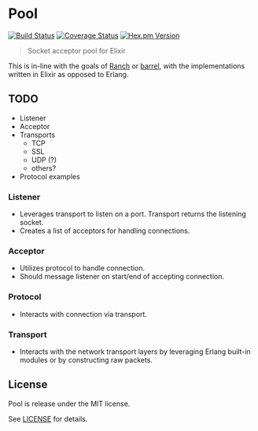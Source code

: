 # Pool
[![Build Status](https://img.shields.io/travis/slogsdon/pool.svg?style=flat)](https://travis-ci.org/slogsdon/pool)
[![Coverage Status](https://img.shields.io/coveralls/slogsdon/pool.svg?style=flat)](https://coveralls.io/r/slogsdon/pool)
[![Hex.pm Version](http://img.shields.io/hexpm/v/pool.svg?style=flat)](https://hex.pm/packages/pool)

> Socket acceptor pool for Elixir

This is in-line with the goals of [Ranch][ranch]
or [barrel][barrel], with the implementations written in
Elixir as opposed to Erlang.

## TODO

- Listener
- Acceptor
- Transports
  - TCP
  - SSL
  - UDP (?)
  - others?
- Protocol examples

### Listener

- Leverages transport to listen on a port.
  Transport returns the listening socket.
- Creates a list of acceptors for handling
  connections.

### Acceptor

- Utilizes protocol to handle connection.
- Should message listener on start/end of
  accepting connection.

### Protocol

- Interacts with connection via transport.

### Transport

- Interacts with the network transport layers
  by leveraging Erlang built-in modules or by
  constructing raw packets.

## License

Pool is release under the MIT license.

See [LICENSE][license] for details.

[ranch]: https://github.com/ninenines/ranch
[barrel]: https://github.com/benoitc/barrel
[license]: https://github.com/slogsdon/pool/blob/master/LICENSE
